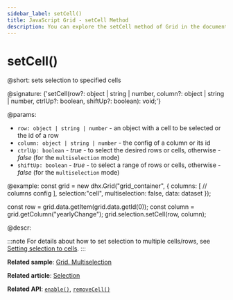 ```yaml
---
sidebar_label: setCell()
title: JavaScript Grid - setCell Method 
description: You can explore the setCell method of Grid in the documentation of the DHTMLX JavaScript UI library. Browse developer guides and API reference, try out code examples and live demos, and download a free 30-day evaluation version of DHTMLX Suite.
---
```


# setCell()

@short: sets selection to specified cells

@signature: {'setCell(row?: object | string | number, column?: object | string | number, ctrlUp?: boolean, shiftUp?: boolean): void;'}

@params:
- `row: object | string | number` - an object with a cell to be selected or the id of a row
- `column: object | string | number` - the config of a column or its id
- `ctrlUp: boolean` - *true* - to select the desired rows or cells, otherwise - *false* (for the `multiselection` mode)
- `shiftUp: boolean` - *true* - to select a range of rows or cells, otherwise - *false* (for the `multiselection` mode)

@example:
const grid = new dhx.Grid("grid_container", {
    columns: [
        // columns config
    ],
    selection:"cell",
    multiselection: false, 
    data: dataset
});

const row = grid.data.getItem(grid.data.getId(0));
const column = grid.getColumn("yearlyChange");
grid.selection.setCell(row, column);

@descr:

:::note 
For details about how to set selection to multiple cells/rows, see [Setting selection to cells](grid/usage_selection.md#setting-selection-to-cells).
:::

**Related sample**: [Grid. Multiselection](https://snippet.dhtmlx.com/4nj0e9ye)

**Related article**: [Selection](grid/usage_selection.md)

**Related API**: [`enable()`](grid/api/selection/selection_enable_method.md), [`removeCell()`](grid/api/selection/selection_removecell_method.md)
